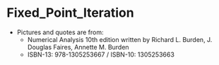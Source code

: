# Fixed_Point_Iteration
- Pictures and quotes are from:
  - Numerical Analysis 10th edition written by Richard L. Burden, J. Douglas Faires, Annette M. Burden
   - ISBN-13: 978-1305253667 / ISBN-10: 1305253663
